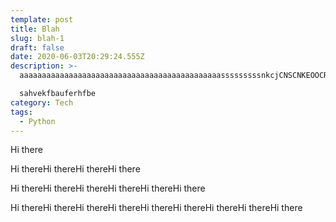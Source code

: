```yaml
---
template: post
title: Blah
slug: blah-1
draft: false
date: 2020-06-03T20:29:24.555Z
description: >-
  aaaaaaaaaaaaaaaaaaaaaaaaaaaaaaaaaaaaaaaaaaaaasssssssssnkcjCNSCNKEOOCRPEQMlnskcbjsbhvjbjzcd,bsvjrwkvbrvluri

  sahvekfbauferhfbe
category: Tech
tags:
  - Python
---
```

Hi there

Hi thereHi thereHi thereHi there

Hi thereHi thereHi thereHi thereHi thereHi there

Hi thereHi thereHi thereHi thereHi thereHi thereHi thereHi thereHi there